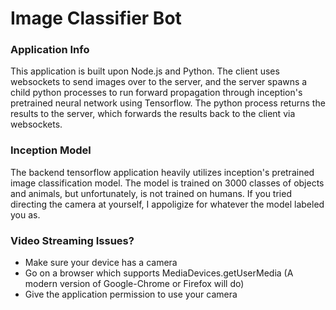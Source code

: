 # Image Classifier Bot
### Application Info
This application is built upon Node.js and Python. The client uses websockets to send images over to the server, and the server spawns a child python processes to run forward propagation through inception's pretrained neural network using Tensorflow. The python process returns the results to the server, which forwards the results back to the client via websockets. 
### Inception Model
The backend tensorflow application heavily utilizes inception's pretrained image classification model. The model is trained on 3000 classes of objects and animals, but unfortunately, is not trained on humans. If you tried directing the camera at yourself, I appoligize for whatever the model labeled you as. 
### Video Streaming Issues? 
 - Make sure your device has a camera 
 - Go on a browser which supports MediaDevices.getUserMedia (A modern version of Google-Chrome or Firefox will do) 
 - Give the application permission to use your camera
